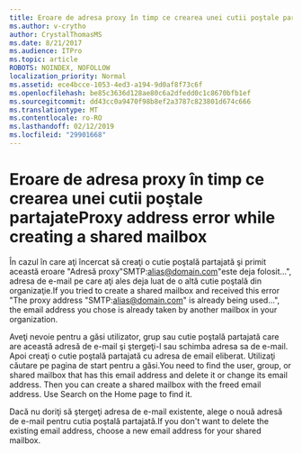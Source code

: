 ```yaml
---
title: Eroare de adresa proxy în timp ce crearea unei cutii poştale partajate
ms.author: v-crytho
author: CrystalThomasMS
ms.date: 8/21/2017
ms.audience: ITPro
ms.topic: article
ROBOTS: NOINDEX, NOFOLLOW
localization_priority: Normal
ms.assetid: ece4bcce-1053-4ed3-a194-9d0af8f73c6f
ms.openlocfilehash: be85c3636d128ae80c6a2dfedd0c1c8670bfb1ef
ms.sourcegitcommit: dd43cc0a9470f98b8ef2a3787c823801d674c666
ms.translationtype: MT
ms.contentlocale: ro-RO
ms.lasthandoff: 02/12/2019
ms.locfileid: "29901668"
---
```

# <a name="proxy-address-error-while-creating-a-shared-mailbox"></a><span data-ttu-id="7a6e6-102">Eroare de adresa proxy în timp ce crearea unei cutii poştale partajate</span><span class="sxs-lookup"><span data-stu-id="7a6e6-102">Proxy address error while creating a shared mailbox</span></span>

<span data-ttu-id="7a6e6-103">În cazul în care aţi încercat să creaţi o cutie poştală partajată şi primit această eroare "Adresă proxy"SMTP:alias@domain.com"este deja folosit...", adresa de e-mail pe care aţi ales deja luat de o altă cutie poştală din organizaţie.</span><span class="sxs-lookup"><span data-stu-id="7a6e6-103">If you tried to create a shared mailbox and received this error "The proxy address "SMTP:alias@domain.com" is already being used…", the email address you chose is already taken by another mailbox in your organization.</span></span>
  
<span data-ttu-id="7a6e6-p101">Aveţi nevoie pentru a găsi utilizator, grup sau cutie poştală partajată care are această adresă de e-mail şi ştergeţi-l sau schimba adresa sa de e-mail. Apoi creaţi o cutie poştală partajată cu adresa de email eliberat. Utilizaţi căutare pe pagina de start pentru a găsi.</span><span class="sxs-lookup"><span data-stu-id="7a6e6-p101">You need to find the user, group, or shared mailbox that has this email address and delete it or change its email address. Then you can create a shared mailbox with the freed email address. Use Search on the Home page to find it.</span></span>
  
<span data-ttu-id="7a6e6-107">Dacă nu doriţi să ştergeţi adresa de e-mail existente, alege o nouă adresă de e-mail pentru cutia poştală partajată.</span><span class="sxs-lookup"><span data-stu-id="7a6e6-107">If you don't want to delete the existing email address, choose a new email address for your shared mailbox.</span></span>
  


